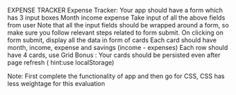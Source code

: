 EXPENSE TRACKER
Expense Tracker:
Your app should have a form which has 3 input boxes
Month
income
expense
Take input of all the above fields from user
Note that all the input fields should be wrapped around a form, so make sure you follow relevant steps related to form submit.
On clicking on form submit, display all the data in form of cards
Each card should have month, income, expense and savings (income - expenses)
Each row should have 4 cards, use Grid
Bonus :
Your cards should be persisted even after page refresh ( hint:use localStorage)

Note: First complete the functionality of app and then go for CSS, CSS has less weightage for this evaluation
